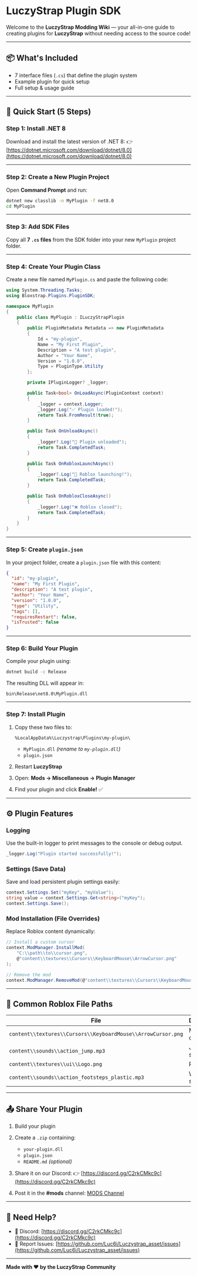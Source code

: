 # LuczyStrap Plugin SDK

Welcome to the **LuczyStrap Modding Wiki** — your all-in-one guide to creating plugins for **LuczyStrap** without needing access to the source code!

---

## 📦 What's Included

* 7 interface files (`.cs`) that define the plugin system
* Example plugin for quick setup
* Full setup & usage guide

---

## 🚀 Quick Start (5 Steps)

### **Step 1: Install .NET 8**

Download and install the latest version of .NET 8:
👉 [https://dotnet.microsoft.com/download/dotnet/8.0](https://dotnet.microsoft.com/download/dotnet/8.0)

---

### **Step 2: Create a New Plugin Project**

Open **Command Prompt** and run:

```bash
dotnet new classlib -n MyPlugin -f net8.0
cd MyPlugin
```

---

### **Step 3: Add SDK Files**

Copy all **7 `.cs` files** from the SDK folder into your new `MyPlugin` project folder.

---

### **Step 4: Create Your Plugin Class**

Create a new file named `MyPlugin.cs` and paste the following code:

```csharp
using System.Threading.Tasks;
using Bloxstrap.Plugins.PluginSDK;

namespace MyPlugin
{
    public class MyPlugin : ILuczyStrapPlugin
    {
        public PluginMetadata Metadata => new PluginMetadata
        {
            Id = "my-plugin",
            Name = "My First Plugin",
            Description = "A test plugin",
            Author = "Your Name",
            Version = "1.0.0",
            Type = PluginType.Utility
        };

        private IPluginLogger? _logger;

        public Task<bool> OnLoadAsync(PluginContext context)
        {
            _logger = context.Logger;
            _logger.Log("✅ Plugin loaded!");
            return Task.FromResult(true);
        }

        public Task OnUnloadAsync()
        {
            _logger?.Log("👋 Plugin unloaded");
            return Task.CompletedTask;
        }

        public Task OnRobloxLaunchAsync()
        {
            _logger?.Log("🚀 Roblox launching!");
            return Task.CompletedTask;
        }

        public Task OnRobloxCloseAsync()
        {
            _logger?.Log("❌ Roblox closed");
            return Task.CompletedTask;
        }
    }
}
```

---

### **Step 5: Create `plugin.json`**

In your project folder, create a `plugin.json` file with this content:

```json
{
  "id": "my-plugin",
  "name": "My First Plugin",
  "description": "A test plugin",
  "author": "Your Name",
  "version": "1.0.0",
  "type": "Utility",
  "tags": [],
  "requiresRestart": false,
  "isTrusted": false
}
```

---

### **Step 6: Build Your Plugin**

Compile your plugin using:

```bash
dotnet build -c Release
```

The resulting DLL will appear in:

```
bin\Release\net8.0\MyPlugin.dll
```

---

### **Step 7: Install Plugin**

1. Copy these two files to:

   ```
   %LocalAppData%\Luczystrap\Plugins\my-plugin\
   ```

   * `MyPlugin.dll` *(rename to `my-plugin.dll`)*
   * `plugin.json`

2. Restart **LuczyStrap**

3. Open: **Mods → Miscellaneous → Plugin Manager**

4. Find your plugin and click **Enable!** ✅

---

## ⚙️ Plugin Features

### **Logging**

Use the built-in logger to print messages to the console or debug output.

```csharp
_logger.Log("Plugin started successfully!");
```

### **Settings (Save Data)**

Save and load persistent plugin settings easily:

```csharp
context.Settings.Set("myKey", "myValue");
string value = context.Settings.Get<string>("myKey");
context.Settings.Save();
```

### **Mod Installation (File Overrides)**

Replace Roblox content dynamically:

```csharp
// Install a custom cursor
context.ModManager.InstallMod(
    "C:\\path\\to\\cursor.png",
    @"content\\textures\\Cursors\\KeyboardMouse\\ArrowCursor.png"
);

// Remove the mod
context.ModManager.RemoveMod(@"content\\textures\\Cursors\\KeyboardMouse\\ArrowCursor.png");
```

---

## 🎨 Common Roblox File Paths

| File                                                         | Description   |
| ------------------------------------------------------------ | ------------- |
| `content\\textures\\Cursors\\KeyboardMouse\\ArrowCursor.png` | Mouse cursor  |
| `content\\sounds\\action_jump.mp3`                           | Jump sound    |
| `content\\textures\\ui\\Logo.png`                            | Roblox logo   |
| `content\\sounds\\action_footsteps_plastic.mp3`              | Walking sound |

---

## 📤 Share Your Plugin

1. Build your plugin
2. Create a `.zip` containing:

   * `your-plugin.dll`
   * `plugin.json`
   * `README.md` *(optional)*
3. Share it on our Discord:
   👉 [https://discord.gg/C2rkCMkc9c](https://discord.gg/C2rkCMkc9c)
4. Post it in the **#mods** channel:
   [MODS Channel](https://discord.com/channels/1429853228673007747/1432746269146878044)

---

## 🧩 Need Help?

* 💬 Discord: [https://discord.gg/C2rkCMkc9c](https://discord.gg/C2rkCMkc9c)
* 🐞 Report Issues: [https://github.com/Luc6i/Luczystrap_asset/issues](https://github.com/Luc6i/Luczystrap_asset/issues)

---

**Made with ❤️ by the LuczyStrap Community**
